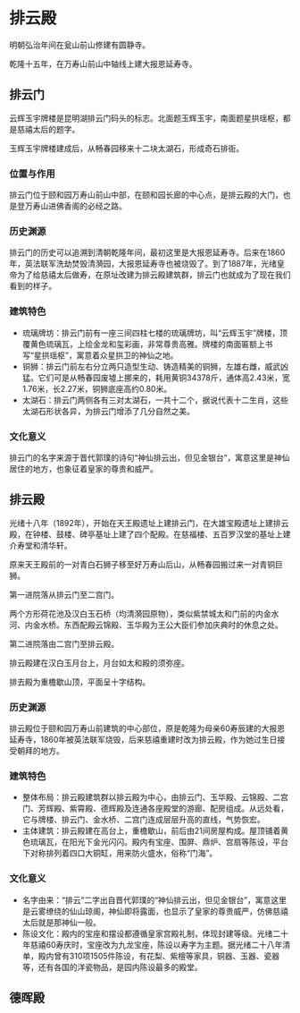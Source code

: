 # 排云殿

明朝弘治年间在瓮山前山修建有圆静寺。

乾隆十五年，在万寿山前山中轴线上建大报恩延寿寺。

## 排云门

云辉玉宇牌楼是昆明湖排云门码头的标志。北面题玉辉玉宇，南面题星拱瑶枢，都是慈禧太后的题字。

玉辉玉宇牌楼建成后，从畅春园移来十二块太湖石，形成奇石排衙。
 
### 位置与作用
 
排云门位于颐和园万寿山前山中部，在颐和园长廊的中心点，是排云殿的大门，也是登万寿山进佛香阁的必经之路。 
 
### 历史渊源
 
排云门的历史可以追溯到清朝乾隆年间，最初这里是大报恩延寿寺。后来在1860年，英法联军洗劫焚毁清漪园，大报恩延寿寺也被烧毁了。到了1887年，光绪皇帝为了给慈禧太后做寿，在原址改建为排云殿建筑群，排云门也就成为了现在我们看到的样子。
 
### 建筑特色
 
- 琉璃牌坊：排云门前有一座三间四柱七楼的琉璃牌坊，叫“云辉玉宇”牌楼，顶覆黄色琉璃瓦，上绘金龙和玺彩画，非常尊贵高雅。牌楼的南面匾额上书写“星拱瑶枢”，寓意着众星拱卫的神仙之地。 
- 铜狮：排云门前左右分立两只造型生动、铸造精美的铜狮，左雄右雌，威武凶猛。它们可是从畅春园废墟上挪来的，耗用黄铜34378斤，通体高2.43米，宽1.76米，长2.27米，铜狮底座高约0.80米。 
- 太湖石：排云门两侧各有三对太湖石，一共十二个，据说代表十二生肖，这些太湖石形状各异，为排云门增添了几分自然之美。
 
### 文化意义
 
排云门的名字来源于晋代郭璞的诗句“神仙排云出，但见金银台”，寓意这里是神仙居住的地方，也象征着皇家的尊贵和威严。

## 排云殿

光绪十八年（1892年），开始在天王殿遗址上建排云门，在大雄宝殿遗址上建排云殿，在钟楼、鼓楼、碑亭基址上建了四个配殿。在慈福楼、五百罗汉堂的基址上建介寿堂和清华轩。

原来天王殿前的一对青白石狮子移至好万寿山后山，从畅春园搬过来一对青铜巨狮。

第一进院落从排云门至二宫门。

两个方形荷花池及汉白玉石桥（均清漪园原物），类似紫禁城太和门前的内金水河、内金水桥。东西配殿云锦殿、玉华殿为王公大臣们参加庆典时的休息之处。

第二进院落由二宫门至排云殿。

排云殿建在汉白玉月台上，月台如太和殿的须弥座。

排去殿为重檐歇山顶，平面呈十字结构。

### 历史渊源
 
排云殿位于颐和园万寿山前建筑的中心部位，原是乾隆为母亲60寿辰建的大报恩延寿寺，1860年被英法联军烧毁，后来慈禧重建时改为排云殿，作为她过生日接受朝拜的地方。
 
### 建筑特色
 
- 整体布局：排云殿建筑群以排云殿为中心，由排云门、玉华殿、云锦殿、二宫门、芳辉殿、紫霄殿、德辉殿及连通各座殿堂的游廊、配房组成。从远处看，它与牌楼、排云门、金水桥、二宫门连成层层升高的直线，气势恢宏。
- 主体建筑：排云殿建在高台上，重檐歇山，前后由21间房屋构成。屋顶铺着黄色琉璃瓦，在阳光下金光闪闪。殿内有宝座、围屏、鼎炉、宫扇等陈设，平台下对称排列着四口大铜缸，用来防火盛水，俗称“门海”。 
 
### 文化意义
 
- 名字由来：“排云”二字出自晋代郭璞的“神仙排云出，但见金银台”，寓意这里是云雾缭绕的仙山琼阁，神仙即将露面，也显示了皇家的尊贵威严，仿佛慈禧太后就是那神仙一般。
- 陈设文化：殿内的宝座和摆设都遵循皇家宫殿礼制，体现封建等级。光绪二十年慈禧60寿庆时，宝座改为九龙宝座，陈设以寿字为主题。据光绪二十八年清单，殿内曾有310项1505件陈设，有花梨、紫檀等家具，铜器、玉器、瓷器等，还有各国的洋瓷物品，是园内陈设最多的殿堂。

## 德晖殿